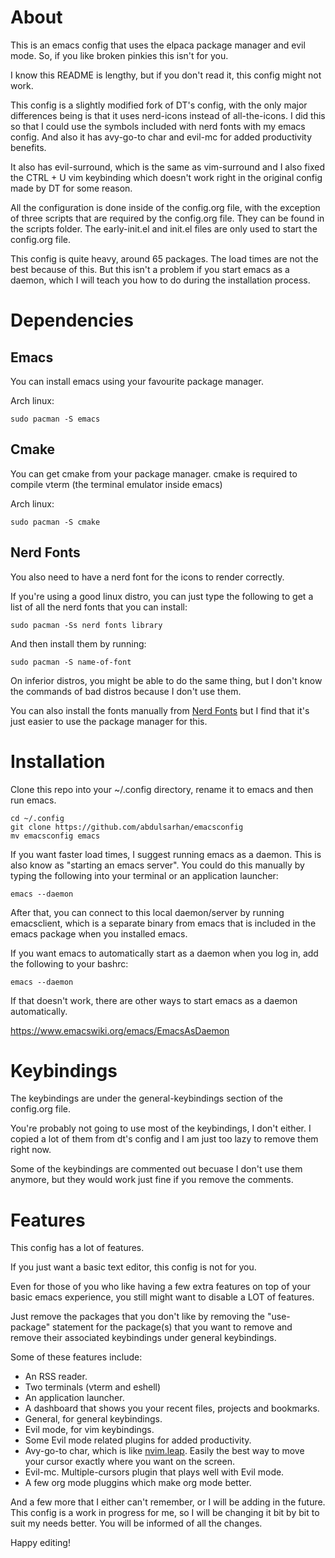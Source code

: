 # About
This is an emacs config that uses the elpaca package manager and evil mode. So, if you like broken pinkies this isn't for you.

I know this README is lengthy, but if you don't read it, this config might not work. 

This config is a slightly modified fork of DT's config, 
with the only major differences being is that it uses nerd-icons instead of all-the-icons. I did this so that I could use the symbols included with nerd fonts with my emacs config. And also it has avy-go-to char and evil-mc for added productivity benefits. 

It also has evil-surround, which is the same as vim-surround and I also fixed the CTRL + U vim keybinding which doesn't work right in the original config made by DT for some reason. 

All the configuration is done inside of the config.org file, with the exception of three scripts that are required by the config.org file. They can be found in the scripts folder. The early-init.el and init.el files are only used to start the config.org file. 

This config is quite heavy, around 65 packages. The load times are not the best because of this. But this isn't a problem if you start emacs as a daemon, which I will teach you how to do during the installation process.

# Dependencies
## Emacs
You can install emacs using your favourite package manager.

Arch linux:
```
sudo pacman -S emacs
```
## Cmake
You can get cmake from your package manager.
cmake is required to compile vterm (the terminal emulator inside emacs)

Arch linux:
```
sudo pacman -S cmake
```
## Nerd Fonts
You also need to have a nerd font for the icons to render correctly.

If you're using a good linux distro, you can just type the following to get a list of all 
the nerd fonts that you can install:
```
sudo pacman -Ss nerd fonts library
```
And then install them by running:
```
sudo pacman -S name-of-font
```
On inferior distros, you might be able to do the same thing, but I don't know the commands of bad distros because I don't use them.


You can also install the fonts manually from [Nerd Fonts](https://www.nerdfonts.com) but I find that it's just easier to use the package manager for this. 

# Installation
Clone this repo into your ~/.config directory, rename it to emacs and then run emacs.
```
cd ~/.config
git clone https://github.com/abdulsarhan/emacsconfig
mv emacsconfig emacs
```

If you want faster load times, I suggest running emacs as a daemon. This is also know as "starting an emacs server". You could do this manually by typing the following into your terminal or an application launcher: 
```
emacs --daemon
```
After that, you can connect to this local daemon/server by running emacsclient, which is a separate binary from emacs that is included in the emacs package when you installed emacs.

If you want emacs to automatically start as a daemon when you log in, add the following to your bashrc:
```
emacs --daemon
```
If that doesn't work, there are other ways to start emacs as a daemon automatically.

https://www.emacswiki.org/emacs/EmacsAsDaemon

# Keybindings
The keybindings are under the general-keybindings section of the config.org file. 

You're probably not going to use most of the keybindings, I don't either. I copied a lot of them from dt's config and I am just too lazy to remove them right now.

Some of the keybindings are commented out becuase I don't use them anymore, but they would work just fine if you remove the comments. 

# Features
This config has a lot of features.

If you just want a basic text editor, this config is not for you. 

Even for those of you who like having a few extra features on top of your basic emacs experience, you still might want to disable a LOT of features. 

Just remove the packages that you don't like by removing the "use-package" statement for the package(s) that you want to remove and remove their associated keybindings under general keybindings. 

Some of these features include: 
- An RSS reader.
- Two terminals (vterm and eshell)
- An application launcher.
- A dashboard that shows you your recent files, projects and bookmarks.
- General, for general keybindings.
- Evil mode, for vim keybindings.
- Some Evil mode related plugins for added productivity.
- Avy-go-to char, which is like [nvim.leap](https://github.com/ggandor/leap.nvim). Easily the best way to move your cursor exactly where you want on the screen.
- Evil-mc. Multiple-cursors plugin that plays well with Evil mode.
- A few org mode pluggins which make org mode better.
  
And a few more that I either can't remember, or I will be adding in the future. This config is a work in progress for me, so I will be changing it bit by bit to suit my needs better. You will be informed of all the changes. 

Happy editing!
